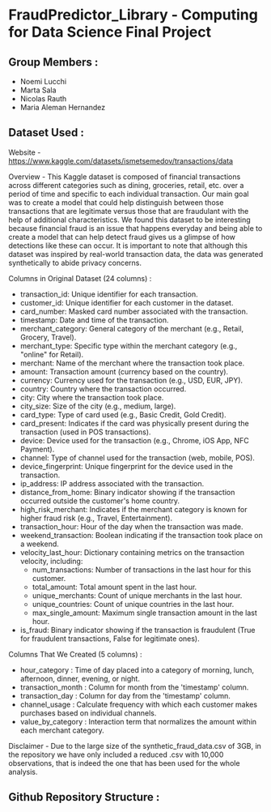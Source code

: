 # FraudPredictor_Library - Computing for Data Science Final Project

## Group Members :
- Noemi Lucchi
- Marta Sala
- Nicolas Rauth
- Maria Aleman Hernandez 


## Dataset Used :
Website - https://www.kaggle.com/datasets/ismetsemedov/transactions/data 

Overview - This Kaggle dataset is composed of financial transactions across different categories such as dining, groceries, retail, etc. over a period of time and specific to each individual transaction. Our main goal was to create a model that could help distinguish between those transactions that are legitimate versus those that are fraudulant with the help of additional characteristics. We found this dataset to be interesting because financial fraud is an issue that happens everyday and being able to create a model that can help detect fraud gives us a glimpse of how detections like these can occur. It is important to note that although this dataset was inspired by real-world transaction data, the data was generated synthetically to abide privacy concerns.     

Columns in Original Dataset (24 columns) :
- transaction_id: Unique identifier for each transaction.
- customer_id: Unique identifier for each customer in the dataset.
- card_number: Masked card number associated with the transaction.
- timestamp: Date and time of the transaction.
- merchant_category: General category of the merchant (e.g., Retail, Grocery, Travel).
- merchant_type: Specific type within the merchant category (e.g., "online" for Retail).
- merchant: Name of the merchant where the transaction took place.
- amount: Transaction amount (currency based on the country).
- currency: Currency used for the transaction (e.g., USD, EUR, JPY).
- country: Country where the transaction occurred.
- city: City where the transaction took place.
- city_size: Size of the city (e.g., medium, large).
- card_type: Type of card used (e.g., Basic Credit, Gold Credit).
- card_present: Indicates if the card was physically present during the transaction (used in POS transactions).
- device: Device used for the transaction (e.g., Chrome, iOS App, NFC Payment).
- channel: Type of channel used for the transaction (web, mobile, POS).
- device_fingerprint: Unique fingerprint for the device used in the transaction.
- ip_address: IP address associated with the transaction.
- distance_from_home: Binary indicator showing if the transaction occurred outside the customer's home country.
- high_risk_merchant: Indicates if the merchant category is known for higher fraud risk (e.g., Travel, Entertainment).
- transaction_hour: Hour of the day when the transaction was made.
- weekend_transaction: Boolean indicating if the transaction took place on a weekend.
- velocity_last_hour: Dictionary containing metrics on the transaction velocity, including:
    - num_transactions: Number of transactions in the last hour for this customer.
    - total_amount: Total amount spent in the last hour.
    - unique_merchants: Count of unique merchants in the last hour.
    - unique_countries: Count of unique countries in the last hour.
    - max_single_amount: Maximum single transaction amount in the last hour.
- is_fraud: Binary indicator showing if the transaction is fraudulent (True for fraudulent transactions, False for legitimate ones).

Columns That We Created (5 columns) :
- hour_category : Time of day placed into a category of morning, lunch, afternoon, dinner, evening, or night.
- transaction_month : Column for month from the 'timestamp' column.
- transaction_day : Column for day from the 'timestamp' column.
- channel_usage : Calculate frequency with which each customer makes purchases based on individual channels.
- value_by_category : Interaction term that normalizes the amount within each merchant category.

Disclaimer - Due to the large size of the synthetic_fraud_data.csv of 3GB, in the repository we have only included a reduced .csv with 10,000 observations, that is indeed the one that has been used for the whole analysis.


## Github Repository Structure :
